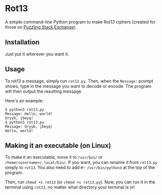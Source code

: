 # Rot13
A simple command-line Python program to make Rot13 ciphers (created for those on [Puzzling Stack Exchange](https://puzzling.stackexchange.com/)).

## Installation
Just put it wherever you want it.

## Usage
To rot13 a message, simply run `rot13.py`. Then, when the `Message:` prompt shows, type in the message you want to decode or encode. The program will then output the resulting message.

Here's an example:

```
$ python3 rot13.py
Message: Hello, world!
Uryyb, jbeyq!
$ python3 rot13.py
Message: Uryyb, jbeyq!
Hello, world!
```

## Making it an executable (on Linux)
To make it an executable, move it to `/usr/bin/` or `/home/<username>/.local/bin/`. If you want, you can rename it from `rot13.py` simply to `rot13`. You also need to add `#! /usr/bin/python3` at the top of the program. 

Then, run `chmod +x rot13` (or `chmod +x rot13.py`). Now, you can run it in the terminal using `rot13`, no matter what directory your terminal is in!
